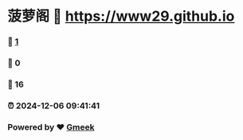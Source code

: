 # 菠萝阁 :link: https://www29.github.io 
### :page_facing_up: [1](https://www29.github.io/tag.html) 
### :speech_balloon: 0 
### :hibiscus: 16 
### :alarm_clock: 2024-12-06 09:41:41 
### Powered by :heart: [Gmeek](https://github.com/Meekdai/Gmeek)
